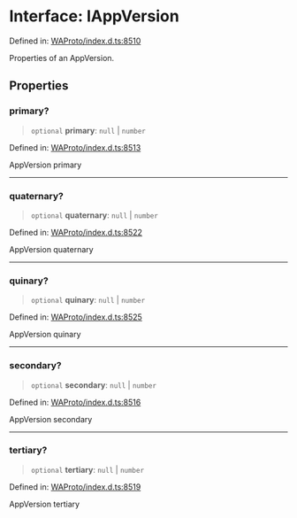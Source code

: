 # Interface: IAppVersion

Defined in: [WAProto/index.d.ts:8510](https://github.com/Fokusdotid/Baileys/blob/c0c23ce3104b65dfcc64246c9ee8a49ef38993b5/WAProto/index.d.ts#L8510)

Properties of an AppVersion.

## Properties

### primary?

> `optional` **primary**: `null` \| `number`

Defined in: [WAProto/index.d.ts:8513](https://github.com/Fokusdotid/Baileys/blob/c0c23ce3104b65dfcc64246c9ee8a49ef38993b5/WAProto/index.d.ts#L8513)

AppVersion primary

***

### quaternary?

> `optional` **quaternary**: `null` \| `number`

Defined in: [WAProto/index.d.ts:8522](https://github.com/Fokusdotid/Baileys/blob/c0c23ce3104b65dfcc64246c9ee8a49ef38993b5/WAProto/index.d.ts#L8522)

AppVersion quaternary

***

### quinary?

> `optional` **quinary**: `null` \| `number`

Defined in: [WAProto/index.d.ts:8525](https://github.com/Fokusdotid/Baileys/blob/c0c23ce3104b65dfcc64246c9ee8a49ef38993b5/WAProto/index.d.ts#L8525)

AppVersion quinary

***

### secondary?

> `optional` **secondary**: `null` \| `number`

Defined in: [WAProto/index.d.ts:8516](https://github.com/Fokusdotid/Baileys/blob/c0c23ce3104b65dfcc64246c9ee8a49ef38993b5/WAProto/index.d.ts#L8516)

AppVersion secondary

***

### tertiary?

> `optional` **tertiary**: `null` \| `number`

Defined in: [WAProto/index.d.ts:8519](https://github.com/Fokusdotid/Baileys/blob/c0c23ce3104b65dfcc64246c9ee8a49ef38993b5/WAProto/index.d.ts#L8519)

AppVersion tertiary
